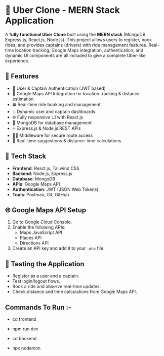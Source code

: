 # 🚖 Uber Clone - MERN Stack Application

A **fully functional Uber Clone** built using the **MERN stack** (MongoDB, Express.js, React.js, Node.js). This project allows users to register, book rides, and provides captains (drivers) with ride management features. Real-time location tracking, Google Maps integration, authentication, and dynamic UI components are all included to give a complete Uber-like experience.

## 🌟 **Features**

- 🔐 User & Captain Authentication (JWT based)
- 📍 Google Maps API Integration for location tracking & distance estimation
- 🚘 Real-time ride booking and management
- 💡 Dynamic user and captain dashboards
- 🌐 Fully responsive UI with React.js
- 💾 MongoDB for database management
- ⚡ Express.js & Node.js REST APIs
- 🏃‍♂️ Middleware for secure route access
- 🧭 Real-time suggestions & distance-time calculations


## 🔧 **Tech Stack**

- **Frontend**: React.js, Tailwind CSS
- **Backend**: Node.js, Express.js
- **Database**: MongoDB
- **APIs**: Google Maps API
- **Authentication**: JWT (JSON Web Tokens)
- **Tools**: Postman, Git, GitHub


## 🌐 **Google Maps API Setup**

1. Go to Google Cloud Console.
2. Enable the following APIs:
   * Maps JavaScript API
   * Places API
   * Directions API
3. Create an API key and add it to your `.env` file.

## 🧪 **Testing the Application**

* Register as a user and a captain.
* Test login/logout flows.
* Book a ride and observe real-time updates.
* Check distance and time calculations from Google Maps API.


## Commands To Run :- 
  - cd frontend
  - npm run dev

  - cd backend
  - npx nodemon
